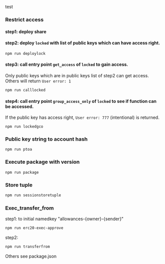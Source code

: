 test
### Restrict access

#### step1: deploy share 

#### step2: deploy `locked` with list of public keys which can have access right.

```
npm run deploylock
```

#### step3: call entry point `get_access` of `locked` to gain access. 
Only public keys which are in public keys list of step2 can get access. Others will return `User error: 1` 

```
npm run calllocked
```

#### step4: call entry point `group_access_only` of `locked` to see if function can be accessed. 
If the public key has access right, `User error: 777`  (intentional) is returned.
```
npm run lockedgco
```

### Public key string to account hash

```
npm run ptoa
```

### Execute package with version

```
npm run package
```

### Store tuple

```bash
npm run sessionstoretuple
```

### Exec_transfer_from

step1: to initial namedkey "allowances\-{owner}\-{sender}"

```bash
npm run erc20-exec-approve
```

step2:

```bash
npm run transferfrom
```

Others see package.json

